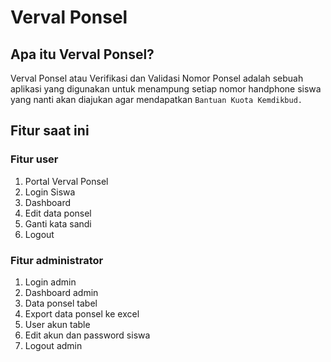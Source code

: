# Verval Ponsel

## Apa itu Verval Ponsel?

Verval Ponsel atau Verifikasi dan Validasi Nomor Ponsel adalah sebuah aplikasi yang digunakan untuk menampung setiap nomor handphone siswa yang nanti akan diajukan agar mendapatkan `Bantuan Kuota Kemdikbud.`

## Fitur saat ini

### Fitur user
1. Portal Verval Ponsel
2. Login Siswa
3. Dashboard
4. Edit data ponsel
5. Ganti kata sandi
6. Logout

### Fitur administrator
1. Login admin
2. Dashboard admin
3. Data ponsel tabel
4. Export data ponsel ke excel
5. User akun table
6. Edit akun dan password siswa
7. Logout admin